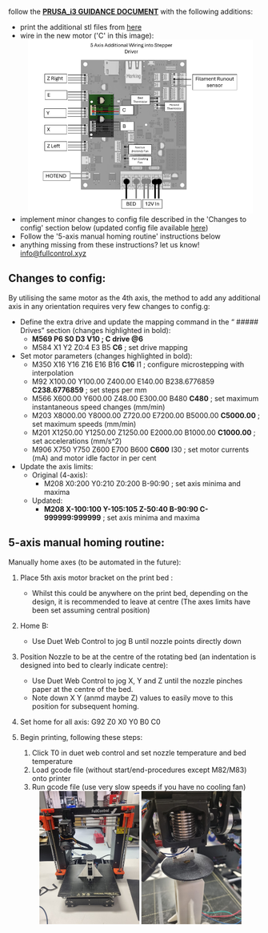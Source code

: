 follow the **[PRUSA_i3 GUIDANCE DOCUMENT](https://colab.research.google.com/github/FullControlXYZ/multiaxis/blob/main/prusai3_XYZB1/prusa_4axis_guide_colab.ipynb)** with the following additions:


- print the additional stl files from [here](https://github.com/FullControlXYZ/multiaxis/tree/main/prusai3_XYZB1C0/CAD)
- wire in the new motor ('C' in this image):
    <center><img src='https://github.com/FullControlXYZ/multiaxis/raw/main/prusai3_XYZB1C0/Duet%20Wiring/Circuit%20Diagram.png' width=450></center>
- implement minor changes to config file described in the 'Changes to config' section below (updated config file available [here](https://github.com/FullControlXYZ/multiaxis/blob/main/prusai3_XYZB1C0/prusai3_XYZB1C0/Config%20Files/))
- Follow the '5-axis manual homing routine' instructions below
- anything missing from these instructions? let us know! [info@fullcontrol.xyz](mailto:info@fullcontrol.xyz)

## Changes to config:

By utilising the same motor as the 4th axis, the method to add any additional axis in any orientation requires very few changes to config.g:
- Define the extra drive and update the mapping command in the “ ##### Drives” section (changes highlighted in bold): 
    - **M569 P6 S0 D3 V10 		        ; C drive @6**
    - M584 X1 Y2 Z0:4 E3 B5 **C6**                            ; set drive mapping
- Set motor parameters (changes highlighted in bold): 
    - M350 X16 Y16 Z16 E16 B16 **C16** I1  ; configure microstepping with interpolation
    - M92 X100.00 Y100.00 Z400.00 E140.00 B238.6776859 **C238.6776859**    ; set steps per mm 
    - M566 X600.00 Y600.00 Z48.00 E300.00 B480 **C480**      ; set maximum instantaneous speed changes (mm/min)
    - M203 X8000.00 Y8000.00 Z720.00 E7200.00 B5000.00 **C5000.00**    ; set maximum speeds (mm/min)
    - M201 X1250.00 Y1250.00 Z1250.00 E2000.00 B1000.00 **C1000.00** ; set accelerations (mm/s^2)
    - M906 X750 Y750 Z600 E700 B600 **C600** I30                  ; set motor currents (mA) and motor idle factor in per cent
- Update the axis limits:
    - Original (4-axis):
        - M208 X0:200 Y0:210 Z0:200 B-90:90             ; set axis minima and maxima
    - Updated:
        - **M208 X-100:100 Y-105:105 Z-50:40 B-90:90 C-999999:999999**             ; set axis minima and maxima

## 5-axis manual homing routine:

Manually home axes (to be automated in the future):
1. Place 5th axis motor bracket on the print bed :
    - Whilst this could be anywhere on the print bed, depending on the design, it is recommended to leave at centre (The axes limits have been set assuming central position)

1. Home B:
    - Use Duet Web Control to jog B until nozzle points directly down 

1. Position Nozzle to be at the centre of the rotating bed (an indentation is designed into bed to clearly indicate centre):
    - Use Duet Web Control to jog X, Y and Z until the nozzle pinches paper at the centre of the bed.
    - Note down X Y (anmd maybe Z) values to easily move to this position for subsequent homing.


1.	Set home for all axis: G92 Z0 X0 Y0 B0 C0 

1. Begin printing, following these steps:
    1.	Click T0 in duet web control and set nozzle temperature and bed temperature
    1.	Load gcode file (without start/end-procedures except M82/M83) onto printer
    1.	Run gcode file (use very slow speeds if you have no cooling fan)

    <center><img src='https://github.com/FullControlXYZ/multiaxis/raw/main/prusai3_XYZB1C0/Homing%20Photos/1.jpeg' width=200> <img src='https://github.com/FullControlXYZ/multiaxis/raw/main/prusai3_XYZB1C0/Homing%20Photos/3.1.jpeg' width=200></center>